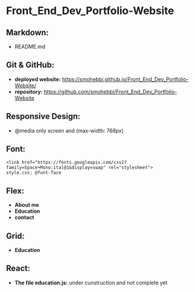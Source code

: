 # Front_End_Dev_Portfolio-Website

## Markdown:
- README.md

## Git & GitHub:
- **deployed website:** https://smohebbi.github.io/Front_End_Dev_Portfolio-Website/
- **repository:** https://github.com/smohebbi/Front_End_Dev_Portfolio-Website

## Responsive Design:
- @media only screen and (max-width: 768px)

## Font:
	<link href="https://fonts.googleapis.com/css2?family=Space+Mono:ital@1&display=swap" rel="stylesheet">
	style.css: @font-face

## Flex:
- **About me** 
- **Education**
- **contact**

## Grid:
- **Education** 

## React:
- **The file education.js:** under cunstruction and not complete yet